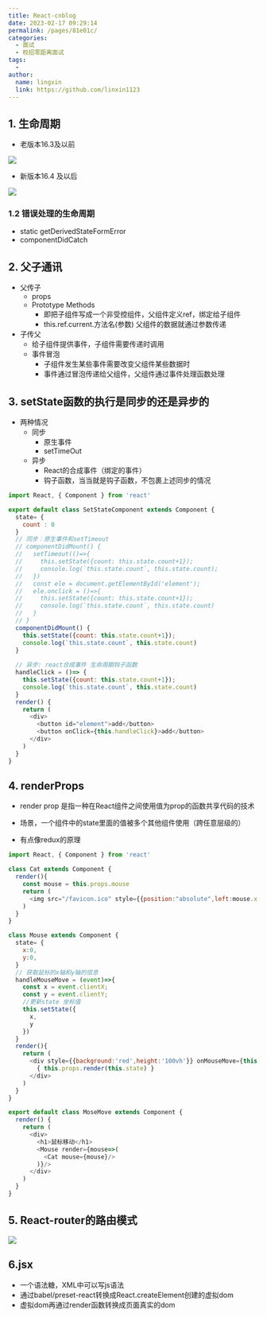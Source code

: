 ```yaml
---
title: React-cnblog
date: 2023-02-17 09:29:14
permalink: /pages/81e01c/
categories:
  - 面试
  - 校招零距离面试
tags:
  - 
author: 
  name: lingxin
  link: https://github.com/linxin1123
---
```

## 1. 生命周期

- 老版本16.3及以前

![](https://img2023.cnblogs.com/blog/3089561/202302/3089561-20230205100331466-2101847668.png)

- 新版本16.4 及以后

![](https://img2023.cnblogs.com/blog/3089561/202302/3089561-20230205100331085-16165266.png)



### 1.2 错误处理的生命周期

- static getDerivedStateFormError
- componentDidCatch



## 2. 父子通讯

- 父传子
  - props
  - Prototype Methods
    - 即把子组件写成一个非受控组件，父组件定义ref，绑定给子组件
    - this.ref.current.方法名(参数) 父组件的数据就通过参数传递
- 子传父
  - 给子组件提供事件，子组件需要传递时调用
  - 事件冒泡
    - 子组件发生某些事件需要改变父组件某些数据时
    - 事件通过冒泡传递给父组件，父组件通过事件处理函数处理



## 3. setState函数的执行是同步的还是异步的

- 两种情况
  - 同步
    - 原生事件
    - setTimeOut
  - 异步
    - React的合成事件（绑定的事件）
    - 钩子函数，当当就是钩子函数，不包裹上述同步的情况



```js
import React, { Component } from 'react'

export default class SetStateComponent extends Component {
  state= {
    count : 0
  }
  // 同步：原生事件和setTimeout 
  // componentDidMount() {
  //   setTimeout(()=>{
  //     this.setState({count: this.state.count+1});
  //     console.log(`this.state.count`, this.state.count);
  //   })
  //   const ele = document.getElementById('element');
  //   ele.onclick = ()=>{
  //     this.setState({count: this.state.count+1});
  //     console.log(`this.state.count`, this.state.count)
  //   }
  // }
  componentDidMount() {
    this.setState({count: this.state.count+1});
    console.log(`this.state.count`, this.state.count)
  }
  
  // 异步: react合成事件 生命周期钩子函数
  handleClick = ()=> { 
    this.setState({count: this.state.count+1});
    console.log(`this.state.count`, this.state.count)
  }
  render() {
    return (
      <div>
        <button id="element">add</button>
        <button onClick={this.handleClick}>add</button>
      </div>
    )
  }
}

```





## 4. renderProps

- render prop 是指一种在React组件之间使用值为prop的函数共享代码的技术

- 场景，一个组件中的state里面的值被多个其他组件使用（跨任意层级的）
- 有点像redux的原理

```js
import React, { Component } from 'react'

class Cat extends Component {
  render(){
    const mouse = this.props.mouse
    return (
      <img src="/favicon.ico" style={{position:"absolute",left:mouse.x,top: mouse.y}}/>
    )
  }
}

class Mouse extends Component {
  state= {
    x:0,
    y:0,
  }
  // 获取鼠标的x轴和y轴的信息
  handleMouseMove = (event)=>{
    const x = event.clientX;
    const y = event.clientY;
    //更新state 坐标值
    this.setState({
      x,
      y
    })
  }
  render(){
    return (
      <div style={{background:'red',height:'100vh'}} onMouseMove={this.handleMouseMove}>
        { this.props.render(this.state) }
      </div>
    )
  }
}

export default class MoseMove extends Component {
  render() {
    return (
      <div>
        <h1>鼠标移动</h1>
        <Mouse render={mouse=>(
          <Cat mouse={mouse}/>
        )}/>
      </div>
    )
  }
}

```



## 5. React-router的路由模式

![](https://img2023.cnblogs.com/blog/3089561/202302/3089561-20230205100330614-811877639.png)



## 6.jsx

- 一个语法糖，XML中可以写js语法
- 通过babel/preset-react转换成React.createElement创建的虚拟dom
- 虚拟dom再通过render函数转换成页面真实的dom